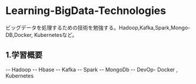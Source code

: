 # Learning-BigData-Technologies
ビッグデータを処理するための技術を勉強する。Hadoop,Kafka,Spark,Mongo-DB,Docker, Kubernetesなど。

## 1.学習概要
-- Hadoop
-- Hbase
-- Kafka
-- Spark
-- MongoDb
-- DevOp- Docker , Kubernetes
